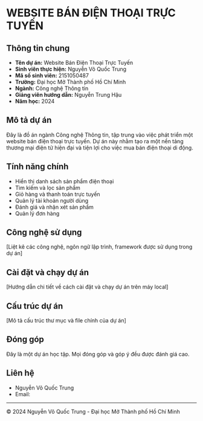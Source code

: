# WEBSITE BÁN ĐIỆN THOẠI TRỰC TUYẾN

## Thông tin chung

- **Tên dự án:** Website Bán Điện Thoại Trực Tuyến
- **Sinh viên thực hiện:** Nguyễn Võ Quốc Trung
- **Mã số sinh viên:** 2151050487
- **Trường:** Đại học Mở Thành phố Hồ Chí Minh
- **Ngành:** Công nghệ Thông tin
- **Giảng viên hướng dẫn:** Nguyễn Trung Hậu
- **Năm học:** 2024

## Mô tả dự án

Đây là đồ án ngành Công nghệ Thông tin, tập trung vào việc phát triển một website bán điện thoại trực tuyến. Dự án này nhằm tạo ra một nền tảng thương mại điện tử hiện đại và tiện lợi cho việc mua bán điện thoại di động.

## Tính năng chính

- Hiển thị danh sách sản phẩm điện thoại
- Tìm kiếm và lọc sản phẩm
- Giỏ hàng và thanh toán trực tuyến
- Quản lý tài khoản người dùng
- Đánh giá và nhận xét sản phẩm
- Quản lý đơn hàng

## Công nghệ sử dụng

[Liệt kê các công nghệ, ngôn ngữ lập trình, framework được sử dụng trong dự án]

## Cài đặt và chạy dự án

[Hướng dẫn chi tiết về cách cài đặt và chạy dự án trên máy local]

## Cấu trúc dự án

[Mô tả cấu trúc thư mục và file chính của dự án]

## Đóng góp

Đây là một dự án học tập. Mọi đóng góp và góp ý đều được đánh giá cao.

## Liên hệ

- Nguyễn Võ Quốc Trung
- Email: 

---

© 2024 Nguyễn Võ Quốc Trung - Đại học Mở Thành phố Hồ Chí Minh
